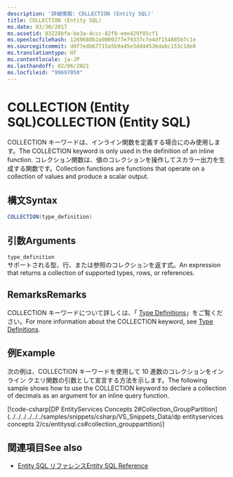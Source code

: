 ```yaml
---
description: '詳細情報: COLLECTION (Entity SQL)'
title: COLLECTION (Entity SQL)
ms.date: 03/30/2017
ms.assetid: 03228bfa-be3a-4ccc-82f8-eee429f85cf1
ms.openlocfilehash: 1269680b2a9009277e79337cfe4df154885b7c1e
ms.sourcegitcommit: ddf7edb67715a5b9a45e3dd44536dabc153c1de0
ms.translationtype: HT
ms.contentlocale: ja-JP
ms.lasthandoff: 02/06/2021
ms.locfileid: "99697050"
---
```

# <a name="collection-entity-sql"></a><span data-ttu-id="8bb85-103">COLLECTION (Entity SQL)</span><span class="sxs-lookup"><span data-stu-id="8bb85-103">COLLECTION (Entity SQL)</span></span>

<span data-ttu-id="8bb85-104">COLLECTION キーワードは、インライン関数を定義する場合にのみ使用します。</span><span class="sxs-lookup"><span data-stu-id="8bb85-104">The COLLECTION keyword is only used in the definition of an inline function.</span></span> <span data-ttu-id="8bb85-105">コレクション関数は、値のコレクションを操作してスカラー出力を生成する関数です。</span><span class="sxs-lookup"><span data-stu-id="8bb85-105">Collection functions are functions that operate on a collection of values and produce a scalar output.</span></span>  
  
## <a name="syntax"></a><span data-ttu-id="8bb85-106">構文</span><span class="sxs-lookup"><span data-stu-id="8bb85-106">Syntax</span></span>  
  
```csharp  
COLLECTION(type_definition)
```  
  
## <a name="arguments"></a><span data-ttu-id="8bb85-107">引数</span><span class="sxs-lookup"><span data-stu-id="8bb85-107">Arguments</span></span>  

 `type_definition`  
 <span data-ttu-id="8bb85-108">サポートされる型、行、または参照のコレクションを返す式。</span><span class="sxs-lookup"><span data-stu-id="8bb85-108">An expression that returns a collection of supported types, rows, or references.</span></span>  
  
## <a name="remarks"></a><span data-ttu-id="8bb85-109">Remarks</span><span class="sxs-lookup"><span data-stu-id="8bb85-109">Remarks</span></span>  

 <span data-ttu-id="8bb85-110">COLLECTION キーワードについて詳しくは、「 [Type Definitions](type-definitions-entity-sql.md)」をご覧ください。</span><span class="sxs-lookup"><span data-stu-id="8bb85-110">For more information about the COLLECTION keyword, see [Type Definitions](type-definitions-entity-sql.md).</span></span>  
  
## <a name="example"></a><span data-ttu-id="8bb85-111">例</span><span class="sxs-lookup"><span data-stu-id="8bb85-111">Example</span></span>  

 <span data-ttu-id="8bb85-112">次の例は、COLLECTION キーワードを使用して 10 進数のコレクションをインライン クエリ関数の引数として宣言する方法を示します。</span><span class="sxs-lookup"><span data-stu-id="8bb85-112">The following sample shows how to use the COLLECTION keyword to declare a collection of decimals as an argument for an inline query function.</span></span>  
  
 [!code-csharp[DP EntityServices Concepts 2#Collection_GroupPartition](../../../../../../samples/snippets/csharp/VS_Snippets_Data/dp entityservices concepts 2/cs/entitysql.cs#collection_grouppartition)]  
  
## <a name="see-also"></a><span data-ttu-id="8bb85-113">関連項目</span><span class="sxs-lookup"><span data-stu-id="8bb85-113">See also</span></span>

- [<span data-ttu-id="8bb85-114">Entity SQL リファレンス</span><span class="sxs-lookup"><span data-stu-id="8bb85-114">Entity SQL Reference</span></span>](entity-sql-reference.md)
